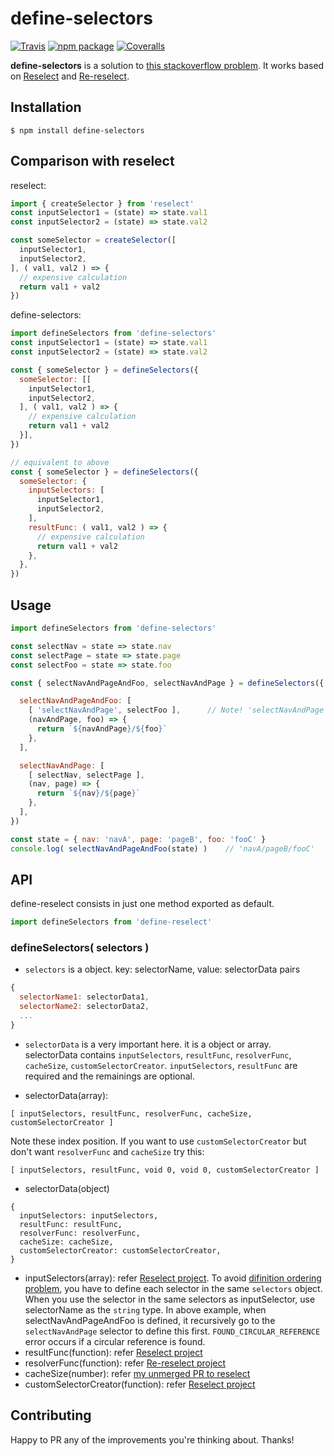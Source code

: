 # define-selectors
[![Travis][build-badge]][build]
[![npm package][npm-badge]][npm]
[![Coveralls][coveralls-badge]][coveralls]

**define-selectors** is a solution to [this stackoverflow problem][question]. It works based on [Reselect][Reselect] and [Re-reselect][reReselect].

## Installation
```
$ npm install define-selectors
```

## Comparison with reselect

reselect:
```js
import { createSelector } from 'reselect'
const inputSelector1 = (state) => state.val1
const inputSelector2 = (state) => state.val2

const someSelector = createSelector([
  inputSelector1,
  inputSelector2,
], ( val1, val2 ) => {
  // expensive calculation
  return val1 + val2
})
```

define-selectors:
```js
import defineSelectors from 'define-selectors'
const inputSelector1 = (state) => state.val1
const inputSelector2 = (state) => state.val2

const { someSelector } = defineSelectors({
  someSelector: [[
    inputSelector1,
    inputSelector2,
  ], ( val1, val2 ) => {
    // expensive calculation
    return val1 + val2
  }],
})

// equivalent to above
const { someSelector } = defineSelectors({
  someSelector: {
    inputSelectors: [
      inputSelector1,
      inputSelector2,
    ],
    resultFunc: ( val1, val2 ) => {
      // expensive calculation
      return val1 + val2
    },
  },
})
```

## Usage

```js
import defineSelectors from 'define-selectors'

const selectNav = state => state.nav
const selectPage = state => state.page
const selectFoo = state => state.foo

const { selectNavAndPageAndFoo, selectNavAndPage } = defineSelectors({

  selectNavAndPageAndFoo: [
    [ 'selectNavAndPage', selectFoo ],      // Note! 'selectNavAndPage' must be string type!
    (navAndPage, foo) => {
      return `${navAndPage}/${foo}`
    },
  ],

  selectNavAndPage: [
    [ selectNav, selectPage ],
    (nav, page) => {
      return `${nav}/${page}`
    },
  ],
})

const state = { nav: 'navA', page: 'pageB', foo: 'fooC' }
console.log( selectNavAndPageAndFoo(state) )    // 'navA/pageB/fooC'
```


## API
define-reselect consists in just one method exported as default.

```js
import defineSelectors from 'define-reselect'
```

### defineSelectors( selectors )

- `selectors` is a object. key: selectorName, value: selectorData pairs
```js
{
  selectorName1: selectorData1,
  selectorName2: selectorData2,
  ...
}
```

- `selectorData` is a very important here. it is a object or array. selectorData contains `inputSelectors`, `resultFunc`, `resolverFunc`, `cacheSize`, `customSelectorCreator`. `inputSelectors`, `resultFunc` are required and the remainings are optional.

- selectorData(array):
```
[ inputSelectors, resultFunc, resolverFunc, cacheSize, customSelectorCreator ]
```
Note these index position. If you want to use `customSelectorCreator` but don't want `resolverFunc` and `cacheSize` try this:

```
[ inputSelectors, resultFunc, void 0, void 0, customSelectorCreator ]
```

- selectorData(object)
```
{
  inputSelectors: inputSelectors,
  resultFunc: resultFunc,
  resolverFunc: resolverFunc,
  cacheSize: cacheSize,
  customSelectorCreator: customSelectorCreator,
}
```

 - inputSelectors(array): refer [Reselect project][reselect]. To avoid [difinition ordering problem][question], you have to define each selector in the same `selectors` object. When you use the selector in the same selectors as inputSelector, use selectorName as the `string` type. In above example, when selectNavAndPageAndFoo is defined, it recursively go to the `selectNavAndPage` selector to define this first. `FOUND_CIRCULAR_REFERENCE` error occurs if a circular reference is found.
 - resultFunc(function): refer [Reselect project][reselect]
 - resolverFunc(function): refer [Re-reselect project][reReselect]
 - cacheSize(number): refer [my unmerged PR to reselect][myPR]
 - customSelectorCreator(function): refer [Reselect project][reselect]

## Contributing
Happy to PR any of the improvements you're thinking about. Thanks!


[reselect]: https://github.com/reactjs/reselect
[reReselect]: https://github.com/toomuchdesign/re-reselect
[question]: http://stackoverflow.com/questions/43288495/how-to-ignore-ordering-of-reselect-selectors-when-composing-selectors
[myPR]: https://github.com/reactjs/reselect/pull/210

[build-badge]: https://img.shields.io/travis/b6pzeusbc54tvhw5jgpyw8pwz2x6gs/define-selectors/master.svg?style=flat-square
[build]: https://travis-ci.org/b6pzeusbc54tvhw5jgpyw8pwz2x6gs/define-selectors

[npm-badge]: https://img.shields.io/npm/v/define-selectors.svg?style=flat-square
[npm]: https://www.npmjs.org/package/define-selectors

[coveralls-badge]: https://img.shields.io/coveralls/b6pzeusbc54tvhw5jgpyw8pwz2x6gs/define-selectors/master.svg?style=flat-square
[coveralls]: https://coveralls.io/github/b6pzeusbc54tvhw5jgpyw8pwz2x6gs/define-selectors
